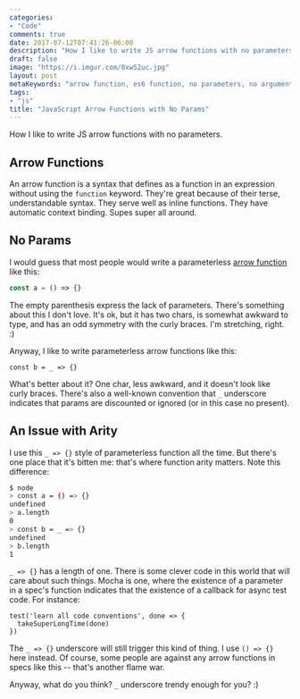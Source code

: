 ```yaml
---
categories:
- "Code"
comments: true
date: 2017-07-12T07:41:26-06:00
description: "How I like to write JS arrow functions with no parameters."
draft: false
image: "https://i.imgur.com/8xwS2uc.jpg"
layout: post
metaKeywords: "arrow function, es6 function, no parameters, no arguments, no args, zero args, 0 args"
tags:
- "js"
title: "JavaScript Arrow Functions with No Params"
---
```


How I like to write JS arrow functions with no parameters.

<!--more-->

## Arrow Functions

An arrow function is a syntax that defines as a function in an expression without using the `function` keyword.  They're great because of their terse, understandable syntax.  They serve well as inline functions.  They have automatic context binding.  Supes super all around.

## No Params

I would guess that most people would write a parameterless [arrow function ](https://developer.mozilla.org/en-US/docs/Web/JavaScript/Reference/Functions/Arrow_functions) like this:

```js
const a = () => {}
```

The empty parenthesis express the lack of parameters.  There's something about this I don't love.  It's ok, but it has two chars, is somewhat awkward to type, and has an odd symmetry with the curly braces.  I'm stretching, right. :)

Anyway, I like to write parameterless arrow functions like this:

```
const b = _ => {}
```

What's better about it?  One char, less awkward, and it doesn't look like curly braces.  There's also a well-known convention that `_` underscore indicates that params are discounted or ignored (or in this case no present). 

## An Issue with Arity

I use this `_ => {}` style of parameterless function all the time.  But there's one place that it's bitten me:  that's where function arity matters.  Note this difference:

```bash
$ node
> const a = () => {}
undefined
> a.length
0
> const b = _ => {}
undefined
> b.length
1
```

`_ => {}` has a length of one.  There is some clever code in this world that will care about such things.  Mocha is one, where the existence of a parameter in a spec's function indicates that the existence of a callback for async test code.  For instance:

```
test('learn all code conventions', done => {
  takeSuperLongTime(done)
})
```

The `_ => {}` underscore will still trigger this kind of thing.  I use `() => {}` here instead.  Of course, some people are against any arrow functions in specs like this -- that's another flame war.

Anyway, what do you think?  `_` underscore trendy enough for you? :)
